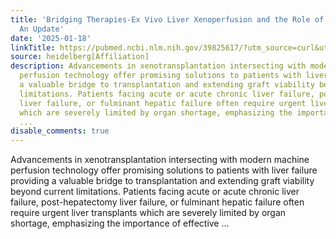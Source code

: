 ```yaml
---
title: 'Bridging Therapies-Ex Vivo Liver Xenoperfusion and the Role of Machine Perfusion:
  An Update'
date: '2025-01-18'
linkTitle: https://pubmed.ncbi.nlm.nih.gov/39825617/?utm_source=curl&utm_medium=rss&utm_campaign=pubmed-2&utm_content=1FakS-2QOkCT8HsMOQP1bCRQ4YzyumYOmxmF0moLsQ3dFB1E9V&fc=20220326224207&ff=20250119170315&v=2.18.0.post9+e462414
source: heidelberg[Affiliation]
description: Advancements in xenotransplantation intersecting with modern machine
  perfusion technology offer promising solutions to patients with liver failure providing
  a valuable bridge to transplantation and extending graft viability beyond current
  limitations. Patients facing acute or acute chronic liver failure, post-hepatectomy
  liver failure, or fulminant hepatic failure often require urgent liver transplants
  which are severely limited by organ shortage, emphasizing the importance of effective
  ...
disable_comments: true
---
```

Advancements in xenotransplantation intersecting with modern machine perfusion technology offer promising solutions to patients with liver failure providing a valuable bridge to transplantation and extending graft viability beyond current limitations. Patients facing acute or acute chronic liver failure, post-hepatectomy liver failure, or fulminant hepatic failure often require urgent liver transplants which are severely limited by organ shortage, emphasizing the importance of effective ...